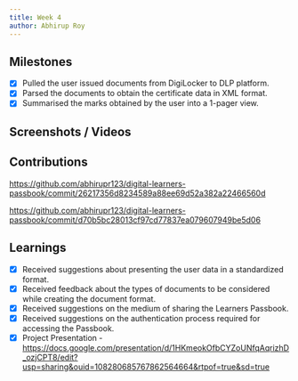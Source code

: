 ```yaml
---
title: Week 4
author: Abhirup Roy
---
```


## Milestones
- [x] Pulled the user issued documents from DigiLocker to DLP platform.
- [x] Parsed the documents to obtain the certificate data in XML format.
- [x] Summarised the marks obtained by the user into a 1-pager view. 

## Screenshots / Videos 

## Contributions

https://github.com/abhirupr123/digital-learners-passbook/commit/26217356d8234589a88ee69d52a382a22466560d

https://github.com/abhirupr123/digital-learners-passbook/commit/d70b5bc28013cf97cd77837ea079607949be5d06

## Learnings

- [x] Received suggestions about presenting the user data in a standardized format.
- [x] Received feedback about the types of documents to be considered while creating the document format.
- [x] Received suggestions on the medium of sharing the Learners Passbook. 
- [x] Received suggestions on the authentication process required for accessing the Passbook.
- [x] Project Presentation - 
https://docs.google.com/presentation/d/1HKmeokOfbCYZoUNfqAqrizhD_ozjCPT8/edit?usp=sharing&ouid=108280685767862564664&rtpof=true&sd=true